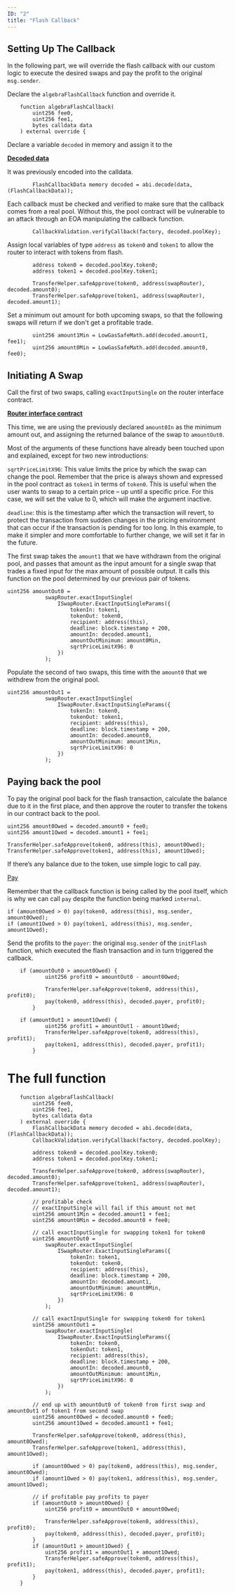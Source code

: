 ```yaml
---
ID: "2"
title: "Flash Callback"
---
```



## Setting Up The Callback

In the following part, we will override the flash callback with our custom logic to execute the desired swaps and pay the profit to the original `msg.sender`.

Declare the `algebraFlashCallback` function and override it.

```solidity
    function algebraFlashCallback(
        uint256 fee0,
        uint256 fee1,
        bytes calldata data
    ) external override {
```

Declare a variable `decoded` in memory and assign it to the 

[**Decoded data**](https://docs.soliditylang.org/en/v0.7.6/units-and-global-variables.html?highlight=abi.decode#abi-encoding-and-decoding-functions)

It was previously encoded into the calldata.

```solidity
        FlashCallbackData memory decoded = abi.decode(data, (FlashCallbackData));
```

Each callback must be checked and verified to make sure that the callback comes from a real pool. Without this, the pool contract will be vulnerable to an attack through an EOA manipulating the callback function.

```solidity
        CallbackValidation.verifyCallback(factory, decoded.poolKey);
```

Assign local variables of type `address` as `token0` and `token1` to allow the router to interact with tokens from flash.

```solidity
        address token0 = decoded.poolKey.token0;
        address token1 = decoded.poolKey.token1;

        TransferHelper.safeApprove(token0, address(swapRouter), decoded.amount0);
        TransferHelper.safeApprove(token1, address(swapRouter), decoded.amount1);
```

Set a minimum out amount for both upcoming swaps, so that the following swaps will return if we don't get a profitable trade.

```solidity
        uint256 amount1Min = LowGasSafeMath.add(decoded.amount1, fee1);
        uint256 amount0Min = LowGasSafeMath.add(decoded.amount0, fee0);
```

## Initiating A Swap

Call the first of two swaps, calling `exactInputSingle` on the router interface contract.

[**Router interface contract**](https://docs.algebra.finance/en/docs/contracts/API-reference-v2.0/periphery/ISwapRouter)

This time, we are using the previously declared `amount0In` as the minimum amount out, and assigning the returned balance of the swap to `amountOut0`.

Most of the arguments of these functions have already been touched upon and explained, except for two new introductions:

`sqrtPriceLimitX96`: This value limits the price by which the swap can change the pool. Remember that the price is always shown and expressed in the pool contract as `token1` in terms of `token0`. This is useful when the user wants to swap to a certain price – up until a specific price. For this case, we will set the value to 0, which will make the argument inactive.

`deadline`: this is the timestamp after which the transaction will revert, to protect the transaction from sudden changes in the pricing environment that can occur if the transaction is pending for too long. In this example, to make it simpler and more comfortable to further change, we will set it far in the future.

The first swap takes the `amount1` that we have withdrawn from the original pool, and passes that amount as the input amount for a single swap that trades a fixed input for the max amount of possible output. It calls this function on the pool determined by our previous pair of tokens.

```solidity
uint256 amountOut0 =
            swapRouter.exactInputSingle(
                ISwapRouter.ExactInputSingleParams({
                    tokenIn: token1,
                    tokenOut: token0,
                    recipient: address(this),
                    deadline: block.timestamp + 200,
                    amountIn: decoded.amount1,
                    amountOutMinimum: amount0Min,
                    sqrtPriceLimitX96: 0
                })
            );
```

Populate the second of two swaps, this time with the `amount0` that we withdrew from the original pool.

```solidity
uint256 amountOut1 =
            swapRouter.exactInputSingle(
                ISwapRouter.ExactInputSingleParams({
                    tokenIn: token0,
                    tokenOut: token1,
                    recipient: address(this),
                    deadline: block.timestamp + 200,
                    amountIn: decoded.amount0,
                    amountOutMinimum: amount1Min,
                    sqrtPriceLimitX96: 0
                })
            );
```

## Paying back the pool

To pay the original pool back for the flash transaction, calculate the balance due to it in the first place, and then approve the router to transfer the tokens in our contract back to the pool.

```solidity
uint256 amount0Owed = decoded.amount0 + fee0;
uint256 amount1Owed = decoded.amount1 + fee1;

TransferHelper.safeApprove(token0, address(this), amount0Owed);
TransferHelper.safeApprove(token1, address(this), amount1Owed);
```

If there’s any balance due to the token, use simple logic to call pay.

[Pay](https://docs.algebra.finance/en/docs/contracts/API-reference/periphery/PeripheryPayments#pay)

Remember that the callback function is being called by the pool itself, which is why we can call `pay` despite the function being marked `internal`.

```solidity
if (amount0Owed > 0) pay(token0, address(this), msg.sender, amount0Owed);
if (amount1Owed > 0) pay(token1, address(this), msg.sender, amount1Owed);
```

Send the profits to the `payer`: the original `msg.sender` of the `initFlash` function, which executed the flash transaction and in turn triggered the callback.

```solidity
    if (amountOut0 > amount0Owed) {
            uint256 profit0 = amountOut0 - amount0Owed;

            TransferHelper.safeApprove(token0, address(this), profit0);
            pay(token0, address(this), decoded.payer, profit0);
        }

    if (amountOut1 > amount1Owed) {
            uint256 profit1 = amountOut1 - amount1Owed;
            TransferHelper.safeApprove(token0, address(this), profit1);
            pay(token1, address(this), decoded.payer, profit1);
        }
```

# The full function

```solidity
    function algebraFlashCallback(
        uint256 fee0,
        uint256 fee1,
        bytes calldata data
    ) external override {
        FlashCallbackData memory decoded = abi.decode(data, (FlashCallbackData));
        CallbackValidation.verifyCallback(factory, decoded.poolKey);

        address token0 = decoded.poolKey.token0;
        address token1 = decoded.poolKey.token1;

        TransferHelper.safeApprove(token0, address(swapRouter), decoded.amount0);
        TransferHelper.safeApprove(token1, address(swapRouter), decoded.amount1);

        // profitable check
        // exactInputSingle will fail if this amount not met
        uint256 amount1Min = decoded.amount1 + fee1;
        uint256 amount0Min = decoded.amount0 + fee0;

        // call exactInputSingle for swapping token1 for token0
        uint256 amountOut0 =
            swapRouter.exactInputSingle(
                ISwapRouter.ExactInputSingleParams({
                    tokenIn: token1,
                    tokenOut: token0,
                    recipient: address(this),
                    deadline: block.timestamp + 200,
                    amountIn: decoded.amount1,
                    amountOutMinimum: amount0Min,
                    sqrtPriceLimitX96: 0
                })
            );

        // call exactInputSingle for swapping token0 for token1 
        uint256 amountOut1 =
            swapRouter.exactInputSingle(
                ISwapRouter.ExactInputSingleParams({
                    tokenIn: token0,
                    tokenOut: token1,
                    recipient: address(this),
                    deadline: block.timestamp + 200,
                    amountIn: decoded.amount0,
                    amountOutMinimum: amount1Min,
                    sqrtPriceLimitX96: 0
                })
            );

        // end up with amountOut0 of token0 from first swap and amountOut1 of token1 from second swap
        uint256 amount0Owed = decoded.amount0 + fee0;
        uint256 amount1Owed = decoded.amount1 + fee1;

        TransferHelper.safeApprove(token0, address(this), amount0Owed);
        TransferHelper.safeApprove(token1, address(this), amount1Owed);

        if (amount0Owed > 0) pay(token0, address(this), msg.sender, amount0Owed);
        if (amount1Owed > 0) pay(token1, address(this), msg.sender, amount1Owed);

        // if profitable pay profits to payer
        if (amountOut0 > amount0Owed) {
            uint256 profit0 = amountOut0 + amount0Owed;

            TransferHelper.safeApprove(token0, address(this), profit0);
            pay(token0, address(this), decoded.payer, profit0);
        }
        if (amountOut1 > amount1Owed) {
            uint256 profit1 = amountOut1 + amount1Owed;
            TransferHelper.safeApprove(token0, address(this), profit1);
            pay(token1, address(this), decoded.payer, profit1);
        }
    }
```

